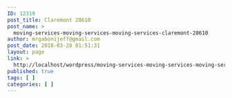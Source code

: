 ```yaml
---
ID: 12319
post_title: Claremont 28610
post_name: >
  moving-services-moving-services-moving-services-claremont-28610
author: mrgabonijeff@gmail.com
post_date: 2018-03-28 01:51:31
layout: page
link: >
  http://localhost/wordpress/moving-services-moving-services-moving-services-claremont-28610/
published: true
tags: [ ]
categories: [ ]
---
```

